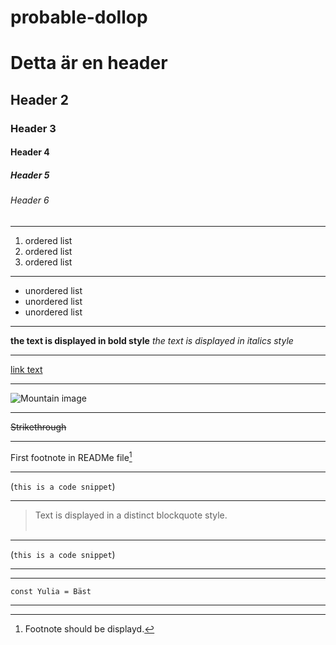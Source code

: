 # probable-dollop

# Detta är en header
## Header 2
### Header 3
#### Header 4
##### Header 5
###### Header 6
___
1. ordered list
2. ordered list
3. ordered list
___
* unordered list
* unordered list
* unordered list
___
**the text is displayed in bold style**
*the text is displayed in italics style*
<br>
___

[link text](http://example.com)
___


![Mountain image](https://mdg.imgix.net/assets/images/san-juan-mountains.jpg?auto=format&fit=clip&q=40&w=1080)
___
~~Strikethrough~~

___
First footnote in READMe file[^1]
[^1]: Footnote should be displayd.
___

(`this is a code snippet`)
___

> Text is displayed in a distinct blockquote style.<br><br>

___

(`this is a code snippet`)

___

[^1]: Footnote should be displayd.

___

```
const Yulia = Bäst
```
___

[^1]: Footnote should be displayd.
